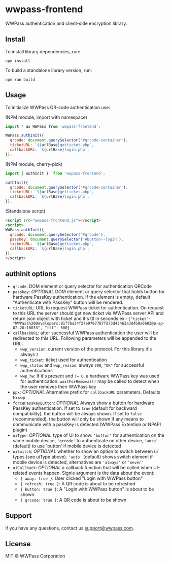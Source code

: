 # wwpass-frontend

WWPass authentication and client-side encryption library.

## Install

To install library dependencies, run:

```shell
npm install
```

To build a standalone library version, run:

```shell
npm run build
```

## Usage

To initialize WWPass QR-code authentication use:

(NPM module, import with namespace)
```js
import * as WWPass from 'wwpass-frontend';

WWPass.authInit({
  qrcode: document.querySelector('#qrcode-container'),
  ticketURL: `${urlBase}getticket.php`,
  callbackURL: `${urlBase}login.php`,
});
```

(NPM module, cherry-pick)
```js
import { authInit }  from 'wwpass-frontend';

authInit({
  qrcode: document.querySelector('#qrcode-container'),
  ticketURL: `${urlBase}getticket.php`,
  callbackURL: `${urlBase}login.php`,
});
```

(Standalone script)
```html
<script src="wwpass-frontend.js"></script>
<script>
WWPass.authInit({
  qrcode: document.querySelector('#qrcode'),
  passkey: document.querySelector('#button--login'),
  ticketURL: `${urlBase}getticket.php`,
  callbackURL: `${urlBase}login.php`,
});
</script>
```

## authInit options
 - `qrcode`: DOM element or query selector for authentication QRCode
 - `passkey`: *OPTIONAL* DOM element or query selector that holds button for hardware PassKey authentication. If the element is empty, default "Authenticate with PassKey" button will be rendered.
 - `ticketURL`: URL to request WWPass ticket for authentication. On request to this URL the server should get new ticket via WWPass server API and return json object with ticket and it's ttl in seconds ex.: `{"ticket": "WWPass%20Developers:81f7ba34f27e9707787fd73d43463a3d4b9a0603@p-sp-02-20:16033", "ttl": 600}`
 - `callbackURL`: after successful WWPass authentication the user will be redirected to this URL. Following parameters will be appended to the URL:
    - `wwp_version`: current version of the protocol. For this library it's always `2`
    - `wwp_ticket`: ticket used for authentication
    - `wwp_status` and `wwp_reason`: always `200`, `"OK"` for successful authentications
    - `wwp_hw`: If it's present and `!= 0`, a hardware WWPass key was used for authentication. `waitForRemoval()` may be called to detect when the user removes their WWPass key
 - `ppx`: *OPTIONAL* Alternative prefix for `callbackURL` parameters. Defaults to `wwp_`
 - `forcePasskeyButton`: *OPTIONAL* Always show a button for hardware PassKey authentication. If set to `true` (default for backward compatibility), the button will be always shown. If set to `false` (recommended), the button will only be shown if any means to communicate with a passKey is detected (WWPass Extention or NPAPI plugin)
 - `uiType`: *OPTIONAL* type of UI to show. `'button'` for authentication on the same mobile device, `'qrcode'` to authenticate on other device, `'auto'` (default) to use 'button' if mobile device is detected
 - `uiSwitch`: *OPTIONAL* whether to show an option to switch between ui types (see uiType above). `'auto'` (default) shows switch element if mobile device is detected, alternatives are `'always'` or `'never'`
 - `uiCallback`: *OPTIONAL* a callback function that will be called when UI-related events happen. Signle argument is the data about the event:
    - `{ away: true }`: User clicked "Login with WWPass button"
    - `{ refresh: true }`: A QR code is about to be refreshed
    - `{ button: true }`: A "Login with WWPass button" is about to be shown
    - `{ qrcode: true }`: A QR code is about to be shown

## Support

If you have any questions, contact us support@wwpass.com.

## License

MIT © WWPass Corporation